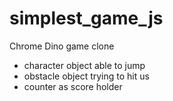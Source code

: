 # simplest_game_js
Chrome Dino game clone
- character object able to jump
- obstacle object trying to hit us
- counter as score holder
